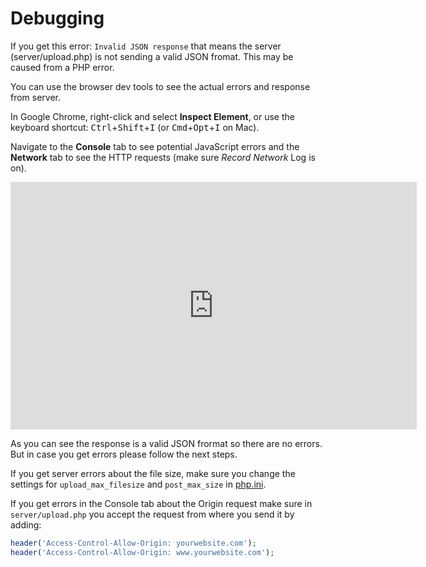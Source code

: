 # Debugging

If you get this error: `Invalid JSON response` that means the server (server/upload.php) is not sending a valid JSON fromat. This may be caused from a PHP error.

You can use the browser dev tools to see the actual errors and response from server.

In Google Chrome, right-click and select __Inspect Element__, or use the keyboard shortcut: <kbd>Ctrl</kbd>+<kbd>Shift</kbd>+<kbd>I</kbd> (or <kbd>Cmd</kbd>+<kbd>Opt</kbd>+<kbd>I</kbd> on Mac).

Navigate to the __Console__ tab to see potential JavaScript errors and the __Network__ tab to see the HTTP requests (make sure _Record Network_ Log is on).

<iframe src="https://www.screenr.com/embed/HdgN" width="650" height="396" frameborder="0"></iframe>

As you can see the response is a valid JSON frormat so there are no errors. But in case you get errors please follow the next steps.

If you get server errors about the file size, make sure you change the settings for `upload_max_filesize`  and `post_max_size` in [php.ini](http://www.php.net/manual/en/ini.core.php#ini.sect.file-uploads).

If you get errors in the Console tab about the Origin request make sure in `server/upload.php` you accept the request from where you send it by adding:

```php
header('Access-Control-Allow-Origin: yourwebsite.com');
header('Access-Control-Allow-Origin: www.yourwebsite.com');
```
